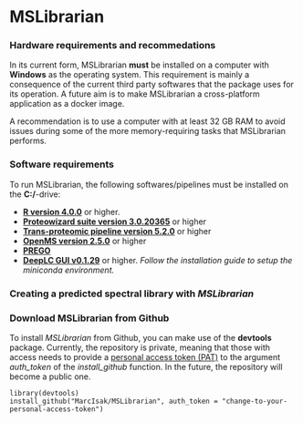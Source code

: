 # MSLibrarian

### Hardware requirements and recommedations

In its current form, MSLibrarian **must** be installed on a computer with **Windows** as the operating system. This requirement is mainly a consequence of the current third party softwares that the package uses for its operation. A future aim is to make MSLibrarian a cross-platform application as a docker image. 

A recommendation is to use a computer with at least 32 GB RAM to avoid issues during some of the more memory-requiring tasks that MSLibrarian performs. 

### Software requirements

To run MSLibrarian, the following softwares/pipelines must be installed on the **C:/**-drive: 

 * [**R version 4.0.0**](https://cran.r-project.org/) or higher. 
 * [**Proteowizard suite version 3.0.20365**](http://proteowizard.sourceforge.net/download.html) or higher 
 * [**Trans-proteomic pipeline version 5.2.0**](https://sourceforge.net/projects/sashimi/files/Trans-Proteomic%20Pipeline%20%28TPP%29/) or higher
 * [**OpenMS version 2.5.0**](https://github.com/OpenMS/OpenMS/releases/tag/Release2.6.0) or higher
 * [**PREGO**](https://bitbucket.org/searleb/prego-srm-response-predictor/downloads/) 
 * [**DeepLC GUI v0.1.29**](https://github.com/compomics/DeepLC/releases) or higher. _Follow the installation guide to setup the miniconda environment._

### Creating a predicted spectral library with _MSLibrarian_

### Download MSLibrarian from Github

To install _MSLibrarian_ from Github, you can make use of the **devtools** package. Currently, the repository is private, meaning that those with access needs to provide a [personal access token (PAT)](https://github.com/settings/tokens) to the argument _auth_token_ of the _install_github_ function. In the future, the repository will become a public one.  

```
library(devtools)
install_github("MarcIsak/MSLibrarian", auth_token = "change-to-your-personal-access-token")

```
